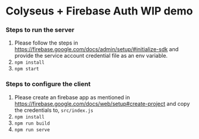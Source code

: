 # Colyseus + Firebase Auth WIP demo

### Steps to run the server
1. Please follow the steps in https://firebase.google.com/docs/admin/setup/#initialize-sdk and provide the service account credential file as an env variable.
2. `npm install`
3. `npm start`

### Steps to configure the client

1. Please create an firebase app as mentioned in https://firebase.google.com/docs/web/setup#create-project and copy the credentials to, `src/index.js`
2. `npm install`
3. `npm run build`
4. `npm run serve`

